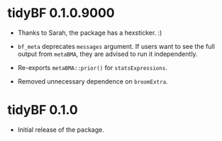 # tidyBF 0.1.0.9000

  - Thanks to Sarah, the package has a hexsticker. :)

  - `bf_meta` deprecates `messages` argument. If users want to see the full
    output from `metaBMA`, they are advised to run it independently. 

  - Re-exports `metaBMA::prior()` for `statsExpressions`.
  
  - Removed unnecessary dependence on `broomExtra`.

# tidyBF 0.1.0

  - Initial release of the package.
